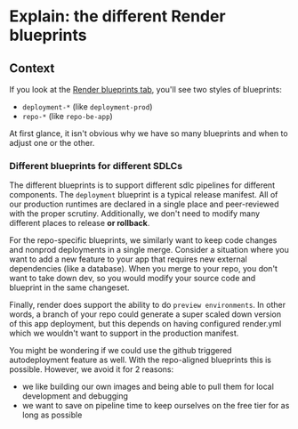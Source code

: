 # Explain: the different Render blueprints

## Context

If you look at the [Render blueprints tab](https://dashboard.render.com/blueprints), you'll see two styles of
blueprints:

- `deployment-*` (like `deployment-prod`)
- `repo-*` (like `repo-be-app`)

At first glance, it isn't obvious why we have so many blueprints and when to adjust one or the other.

### Different blueprints for different SDLCs

The different blueprints is to support different sdlc pipelines for different components. The `deployment` blueprint is
a typical release manifest. All of our production runtimes are declared in a single place and peer-reviewed with the
proper scrutiny. Additionally, we don't need to modify many different places to release **or rollback**.

For the repo-specific blueprints, we similarly want to keep code changes and nonprod deployments in a single merge.
Consider a situation where you want to add a new feature to your app that requires new external dependencies (like a
database). When you merge to your repo, you don't want to take down dev, so you would modify your source code and
blueprint in the same changeset.

Finally, render does support the ability to do `preview environments`. In other words, a branch of your repo could
generate a super scaled down version of this app deployment, but this depends on having configured render.yml which we
wouldn't want to support in the production manifest.

You might be wondering if we could use the github triggered autodeployment feature as well. With the repo-aligned
blueprints this is possible. However, we avoid it for 2 reasons:

- we like building our own images and being able to pull them for local development and debugging
- we want to save on pipeline time to keep ourselves on the free tier for as long as possible